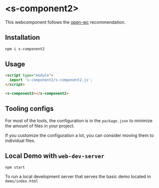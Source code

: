 # \<s-component2>

This webcomponent follows the [open-wc](https://github.com/open-wc/open-wc) recommendation.

## Installation

```bash
npm i s-component2
```

## Usage

```html
<script type="module">
  import 's-component2/s-component2.js';
</script>

<s-component2></s-component2>
```



## Tooling configs

For most of the tools, the configuration is in the `package.json` to minimize the amount of files in your project.

If you customize the configuration a lot, you can consider moving them to individual files.

## Local Demo with `web-dev-server`

```bash
npm start
```

To run a local development server that serves the basic demo located in `demo/index.html`
